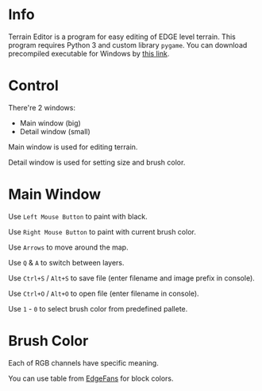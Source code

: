 # Info
Terrain Editor is a program for easy editing of EDGE level terrain.
This program requires Python 3 and custom library `pygame`.
You can download precompiled executable for Windows by [this link](https://drive.google.com/file/d/1KQBIEQOKCC4UhpYiDaErSzmrSo7AP1eb/view?usp=sharing).

# Control
There're 2 windows:
* Main window (big)
* Detail window (small)

Main window is used for editing terrain.

Detail window is used for setting size and brush color.

# Main Window
Use `Left Mouse Button` to paint with black.

Use `Right Mouse Button` to paint with current brush color.

Use `Arrows` to move around the map.

Use `Q` & `A` to switch between layers.

Use `Ctrl+S` / `Alt+S` to save file (enter filename and image prefix in console).

Use `Ctrl+O` / `Alt+O` to open file (enter filename in console).

Use `1` - `0` to select brush color from predefined pallete.

# Brush Color
Each of RGB channels have specific meaning.

You can use table from [EdgeFans](https://edgefans.mygod.be/edgefans.tk/developers/file-formats/level-bin/map.html) for block colors.
